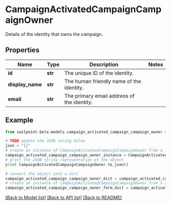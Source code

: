 # CampaignActivatedCampaignCampaignOwner

Details of the identity that owns the campaign.

## Properties

Name | Type | Description | Notes
------------ | ------------- | ------------- | -------------
**id** | **str** | The unique ID of the identity. | 
**display_name** | **str** | The human friendly name of the identity. | 
**email** | **str** | The primary email address of the identity. | 

## Example

```python
from sailpoint.beta.models.campaign_activated_campaign_campaign_owner import CampaignActivatedCampaignCampaignOwner

# TODO update the JSON string below
json = "{}"
# create an instance of CampaignActivatedCampaignCampaignOwner from a JSON string
campaign_activated_campaign_campaign_owner_instance = CampaignActivatedCampaignCampaignOwner.from_json(json)
# print the JSON string representation of the object
print CampaignActivatedCampaignCampaignOwner.to_json()

# convert the object into a dict
campaign_activated_campaign_campaign_owner_dict = campaign_activated_campaign_campaign_owner_instance.to_dict()
# create an instance of CampaignActivatedCampaignCampaignOwner from a dict
campaign_activated_campaign_campaign_owner_form_dict = campaign_activated_campaign_campaign_owner.from_dict(campaign_activated_campaign_campaign_owner_dict)
```
[[Back to Model list]](../README.md#documentation-for-models) [[Back to API list]](../README.md#documentation-for-api-endpoints) [[Back to README]](../README.md)


